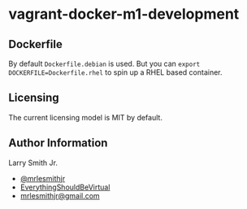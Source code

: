 # vagrant-docker-m1-development

## Dockerfile

By default `Dockerfile.debian` is used. But you can `export DOCKERFILE=Dockerfile.rhel`
to spin up a RHEL based container.

## Licensing

The current licensing model is MIT by default.

## Author Information

Larry Smith Jr.

- [@mrlesmithjr](https://twitter.com/mrlesmithjr)
- [EverythingShouldBeVirtual](http://everythingshouldbevirtual.com)
- [mrlesmithjr@gmail.com](mailto:mrlesmithjr@gmail.com)

